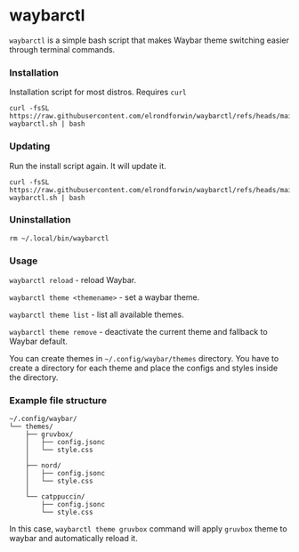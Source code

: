 # waybarctl

``waybarctl`` is a simple bash script that makes Waybar theme switching easier through terminal commands.

### Installation

Installation script for most distros. Requires ``curl``
```
curl -fsSL https://raw.githubusercontent.com/elrondforwin/waybarctl/refs/heads/main/install-waybarctl.sh | bash
```

### Updating
Run the install script again. It will update it.
```
curl -fsSL https://raw.githubusercontent.com/elrondforwin/waybarctl/refs/heads/main/install-waybarctl.sh | bash
```
### Uninstallation
```
rm ~/.local/bin/waybarctl
```

### Usage

``waybarctl reload`` - reload Waybar.

``waybarctl theme <themename>`` - set a waybar theme.

``waybarctl theme list`` - list all available themes.

``waybarctl theme remove`` - deactivate the current theme and fallback to Waybar default.

You can create themes in ``~/.config/waybar/themes`` directory.
You have to create a directory for each theme and place the configs and styles inside the directory.

### Example file structure
```
~/.config/waybar/
└── themes/
    ├── gruvbox/
    │   ├── config.jsonc
    │   └── style.css
    │
    ├── nord/
    │   ├── config.jsonc
    │   └── style.css
    │
    └── catppuccin/
        ├── config.jsonc
        └── style.css
```
In this case, ``waybarctl theme gruvbox`` command will apply ``gruvbox`` theme to waybar and automatically reload it.
